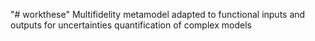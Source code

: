 "# workthese" 
Multifidelity metamodel adapted to functional inputs and outputs for uncertainties quantification of complex models